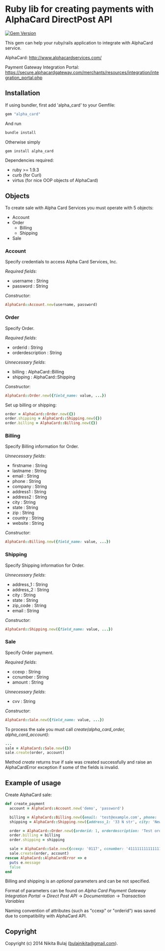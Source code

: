# Ruby lib for creating payments with AlphaCard DirectPost API
[![Gem Version](https://badge.fury.io/rb/alpha_card.png)](http://badge.fury.io/rb/alpha_card)

This gem can help your ruby/rails application to integrate with AlphaCard service.

AlphaCard: 
http://www.alphacardservices.com/
     
Payment Gateway Integration Portal:
https://secure.alphacardgateway.com/merchants/resources/integration/integration_portal.php


## Installation

If using bundler, first add 'alpha_card' to your Gemfile:

```ruby
gem "alpha_card"
```

And run

```sh
bundle install
```

Otherwise simply

```sh
gem install alpha_card
```

Dependencies required:

*   ruby >= 1.9.3
*   curb (for Curl)
*   virtus (for nice OOP objects of AlphaCard)

## Objects

To create sale with Alpha Card Services you must operate with 5 objects:

*   Account
*   Order
    - Billing
    - Shipping
*   Sale

### Account

Specify credentials to access Alpha Card Services, Inc.

_Required fields_:

*   username : String
*   password : String

_Constructor_:

```ruby
AlphaCard::Account.new(username, password)
```

### Order

Specify Order.

_Required fields_:

*   orderid : String
*   orderdescription : String

_Unnecessary fields_:

* billing : AlphaCard::Billing
* shipping : AlphaCard::Shipping

_Constructor_:

```ruby
AlphaCard::Order.new({field_name: value, ...})
```

Set up billing or shipping:

```ruby
order = AlphaCard::Order.new({})
order.shipping = AlphaCard::Shipping.new({})
order.billing = AlphaCard::Billing.new({})
```

### Billing

Specify Billing information for Order.

_Unnecessary fields_:

*   firstname : String
*   lastname : String
*   email : String
*   phone : String
*   company : String
*   address1 : String
*   address2 : String
*   city : String
*   state : String
*   zip : String
*   country : String
*   website : String

_Constructor_:

```ruby
AlphaCard::Billing.new({field_name: value, ...})
```

### Shipping

Specify Shipping information for Order.

_Unnecessary fields_:

*   address_1 : String
*   address_2 : String
*   city : String
*   state : String
*   zip_code : String
*   email : String

_Constructor_:

```ruby
AlphaCard::Shipping.new({field_name: value, ...})
```

### Sale

Specify Order payment.

_Required fields_:

*   ccexp : String
*   ccnumber : String
*   amount : String

_Unnecessary fields_:
*   cvv : String

_Constructor_:

```ruby
AlphaCard::Sale.new({field_name: value, ...})
```

To process the sale you must call *create(_alpha_card_order_, _alpha_card_account_)*:

```ruby
...
sale = AlphaCard::Sale.new({})
sale.create(order, account)
```

Method _create_ returns _true_ if sale was created successfully and raise an AlphaCardError 
exception if some of the fields is invalid.

## Example of usage

Create AlphaCard sale:

```ruby
def create_payment
  account = AlphaCard::Account.new('demo', 'password')

  billing = AlphaCard::Billing.new({email: 'test@example.com', phone: '+801311313111'})
  shipping = AlphaCard::Shipping.new({address_1: '33 N str', city: 'New York', state: 'NY', zip_code: '132'})

  order = AlphaCard::Order.new({orderid: 1, orderdescription: 'Test order'})
  order.billing = billing
  order.shipping = shipping

  sale = AlphaCard::Sale.new({ccexp: '0117', ccnumber: '4111111111111111', amount: "%.2f" % 1.5 , cvv: '123'})
  sale.create(order, account)
rescue AlphaCard::AlphaCardError => e
  puts e.message
  false
end
```

Billing and shipping is an _optional_ parameters and can be not specified.

Format of parameters can be found on _Alpha Card Payment Gateway Integration Portal_ -> 
_Direct Post API_ -> _Documentation_ -> _Transaction Variables_

Naming convention of attributes (such as "ccexp" or "orderid") was saved due to compatibility with AlphaCard API.

## Copyright

Copyright (c) 2014 Nikita Bulaj (bulajnikita@gmail.com).